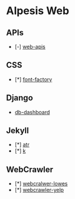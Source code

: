 Alpesis Web
==============================================================================

APIs
------------------------------------------------------------------------------

- [-] [web-apis](https://github.com/alpesis-web/web-apis)

CSS
------------------------------------------------------------------------------

- [*] [font-factory](https://github.com/alpesis-web/font-factory)


Django
------------------------------------------------------------------------------

- [db-dashboard](https://github.com/alpesis-web/db-dashboard)

Jekyll
------------------------------------------------------------------------------

- [*] [atr](https://github.com/alpesis-web/atr)
- [*] [k](https://github.com/alpesis-web/k)


WebCrawler
------------------------------------------------------------------------------

- [*] [webcralwer-lowes](https://github.com/alpesis-web/webcrawler-lowes)
- [*] [webcrawler-yelp](https://github.com/alpesis-web/webcrawler-yelp)
